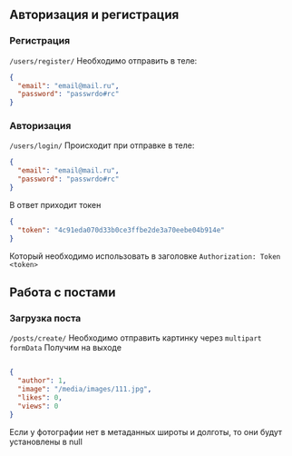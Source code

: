 ## Авторизация и регистрация

### Регистрация

`/users/register/`
Необходимо отправить в теле:

```json
{
  "email": "email@mail.ru",
  "password": "passwrdo#rc"
}
```

### Авторизация

`/users/login/`
Происходит при отправке в теле:

```json 
{
  "email": "email@mail.ru",
  "password": "passwrdo#rc"
}
```

В ответ приходит токен

```json
{
  "token": "4c91eda070d33b0ce3ffbe2de3a70eebe04b914e"
}
```

Который необходимо использовать в заголовке
`Authorization: Token <token>`

## Работа с постами

### Загрузка поста

`/posts/create/`
Необходимо отправить картинку через `multipart formData`
Получим на выходе

```json

{
  "author": 1,
  "image": "/media/images/111.jpg",
  "likes": 0,
  "views": 0
}
```

Если у фотографии нет в метаданных широты и долготы, то они будут установлены в null 